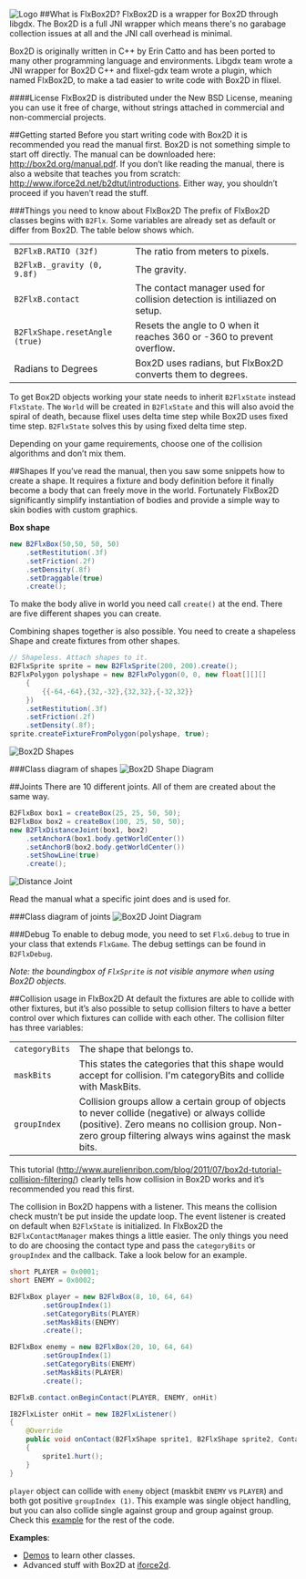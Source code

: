 ![Logo](http://s6.postimg.org/ibqhj2u4x/flxbox2d_banner.png)
##What is FlxBox2D?
FlxBox2D is a wrapper for Box2D through libgdx. The Box2D is a full JNI wrapper which means there's no garabage collection issues at all and the JNI call overhead is minimal.

Box2D is originally written in C++ by Erin Catto and has been ported to many other programming language and environments. Libgdx team wrote a JNI wrapper for Box2D C++ and flixel-gdx team wrote a plugin, which named FlxBox2D, to make a tad easier to write code with Box2D in flixel.

####License
FlxBox2D is distributed under the New BSD License, meaning you can use it free of charge, without strings attached in commercial and non-commercial projects.

##Getting started
Before you start writing code with Box2D it is recommended you read the manual first. Box2D is not something simple to start off directly. The manual can be downloaded here: http://box2d.org/manual.pdf. If you don’t like reading the manual, there is also a website that teaches you from scratch: http://www.iforce2d.net/b2dtut/introductions. Either way, you shouldn’t proceed if you haven’t read the stuff.

###Things you need to know about FlxBox2D
The prefix of FlxBox2D classes begins with `B2Flx`. Some variables are already set as default or differ from Box2D. The table below shows which.
<table>
	<tr>
    	<td><code>B2FlxB.RATIO (32f)</code></td>
        <td>The ratio from meters to pixels.</td>
    </tr>
    <tr>
    	<td><code>B2FlxB._gravity (0, 9.8f)</code></td>
        <td>The gravity.</td>
    </tr>
    <tr>
    	<td><code>B2FlxB.contact</code></td>
        <td>The contact manager used for collision detection is intiliazed on setup.</td>
    </tr>
    <tr>
    	<td><code>B2FlxShape.resetAngle (true)</code></td>
        <td>Resets the angle to 0 when it reaches 360 or -360 to prevent overflow.</td>
    </tr>
    <tr>
    	<td>Radians to Degrees</td>
        <td>Box2D uses radians, but FlxBox2D converts them to degrees.</td>
    </tr>
</table>

To get Box2D objects working your state needs to inherit `B2FlxState` instead `FlxState`. The `World` will be created in `B2FlxState` and this will also avoid the spiral of death, because flixel uses delta time step while Box2D uses fixed time step. `B2FlxState` solves this by using fixed delta time step.

Depending on your game requirements, choose one of the collision algorithms and don’t mix them.

##Shapes
If you’ve read the manual, then you saw some snippets how to create a shape. It requires a fixture and body definition before it finally become a body that can freely move in the world. Fortunately FlxBox2D significantly simplify instantiation of bodies and provide a simple way to skin bodies with custom graphics.

**Box shape**
```java
new B2FlxBox(50,50, 50, 50)
	.setRestitution(.3f)
	.setFriction(.2f)
	.setDensity(.8f)
	.setDraggable(true)
	.create();
```

To make the body alive in world you need call `create()` at the end. There are five different shapes you can create.

Combining shapes together is also possible. You need to create a shapeless Shape and create fixtures from other shapes.
```java
// Shapeless. Attach shapes to it.
B2FlxSprite sprite = new B2FlxSprite(200, 200).create();
B2FlxPolygon polyshape = new B2FlxPolygon(0, 0, new float[][][]
	{
		{{-64,-64},{32,-32},{32,32},{-32,32}}
	})
	.setRestitution(.3f)
	.setFriction(.2f)
	.setDensity(.8f);
sprite.createFixtureFromPolygon(polyshape, true);
```

![Box2D Shapes](http://s6.postimg.org/hjpvt4041/box2d_shapes.png)

###Class diagram of shapes
![Box2D Shape Diagram](http://yuml.me/2f587b39)

##Joints
There are 10 different joints. All of them are created about the same way.
```java
B2FlxBox box1 = createBox(25, 25, 50, 50);
B2FlxBox box2 = createBox(100, 25, 50, 50);
new B2FlxDistanceJoint(box1, box2)
	.setAnchorA(box1.body.getWorldCenter())
	.setAnchorB(box2.body.getWorldCenter())
	.setShowLine(true)
	.create();
```

![Distance Joint](http://s6.postimg.org/lu4jop575/distance_joint.png)

Read the manual what a specific joint does and is used for.

###Class diagram of joints
![Box2D Joint Diagram](http://yuml.me/de049ba4)

###Debug
To enable to debug mode, you need to set `FlxG.debug` to true in your class that extends `FlxGame`. The debug settings can be found in `B2FlxDebug`.

_Note: the boundingbox of `FlxSprite` is not visible anymore when using Box2D objects._

##Collision usage in FlxBox2D
At default the fixtures are able to collide with other fixtures, but it’s also possible to setup collision filters to have a better control over which fixtures can collide with each other. The collision filter has three variables:
<table>
	<tr>
    	<td><code>categoryBits</code></td>
        <td>The shape that belongs to.</td>
    </tr>
    <tr>
    	<td><code>maskBits</code></td>
        <td>This states the categories that this shape would accept for collision. I'm categoryBits and collide with MaskBits.</td>
    </tr>
    <tr>
    	<td><code>groupIndex</code></td>
        <td>Collision groups allow a certain group of objects to never collide (negative) or always collide (positive). Zero means no collision group. Non-zero group filtering always wins against the mask bits.</td>
    </tr>
</table>

This tutorial (http://www.aurelienribon.com/blog/2011/07/box2d-tutorial-collision-filtering/) clearly tells how collision in Box2D works and it’s recommended you read this first.

The collision in Box2D happens with a listener. This means the collision check mustn’t be put inside the update loop. The event listener is created on default when `B2FlxState` is initialized. In FlxBox2D the `B2FlxContactManager` makes things a little easier. The only things you need to do are choosing the contact type and pass the `categoryBits` or `groupIndex` and the callback. Take a look below for an example.

```java
short PLAYER = 0x0001;
short ENEMY = 0x0002;

B2FlxBox player = new B2FlxBox(8, 10, 64, 64)
		.setGroupIndex(1)
		.setCategoryBits(PLAYER)
		.setMaskBits(ENEMY)
		.create();

B2FlxBox enemy = new B2FlxBox(20, 10, 64, 64)
		.setGroupIndex(1)
		.setCategoryBits(ENEMY)
		.setMaskBits(PLAYER)
		.create();

B2FlxB.contact.onBeginContact(PLAYER, ENEMY, onHit)

IB2FlxLister onHit = new IB2FlxListener()
{
	@Override
	public void onContact(B2FlxShape sprite1, B2FlxShape sprite2, Contact contact, Manifold oldManifold, ContactImpulse impulse)
	{
		sprite1.hurt();
	}
}
```
`player` object can collide with `enemy` object (maskbit `ENEMY` vs `PLAYER`) and both got positive `groupIndex (1)`. This example was single object handling, but you can also collide single against group and group against group. Check this [example](https://github.com/flixel-gdx/flixel-gdx-box2d/blob/master/flixel-gdx-box2d-examples/src/org/flxbox2d/examples/TestCollisionDetection.java 'Collision test') for the rest of the code.

**Examples**:
-	[Demos](https://github.com/flixel-gdx/flixel-gdx-box2d/tree/master/flixel-gdx-box2d-examples/src/org/flxbox2d/examples 'Box2D demos') to learn other classes.
-	Advanced stuff with Box2D at [iforce2d](http://www.iforce2d.net/ 'iforce2d').